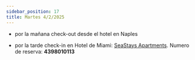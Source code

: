 ```yaml
---
sidebar_position: 17
title: Martes 4/2/2025
---
```


- por la mañana check-out desde el hotel en Naples 



- por la tarde check-in en Hotel de Miami: [SeaStays Apartments](https://www.google.com.ar/maps/search/SeaStays+Apartments/@25.8342741,-80.1220082,17.33z?entry=ttu&g_ep=EgoyMDI1MDEwMS4wIKXMDSoASAFQAw%3D%3D). Numero de reserva: **4398010113**


